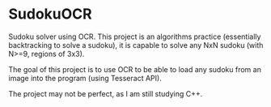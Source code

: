 # SudokuOCR
Sudoku solver using OCR.
This project is an algorithms practice (essentially backtracking to solve a sudoku), it is capable to solve any NxN sudoku (with N>=9, regions of 3x3). 

The goal of this project is to use OCR to be able to load any sudoku from an image into the program (using Tesseract API).

The project may not be perfect, as I am still studying C++.
